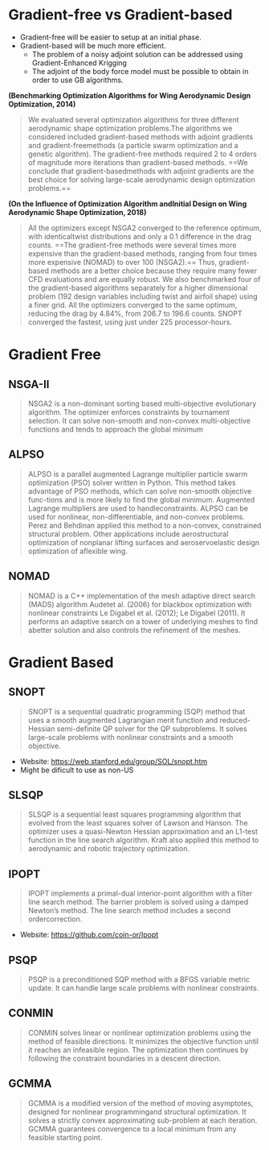# Gradient-free vs Gradient-based
- Gradient-free will be easier to setup at an initial phase.
- Gradient-based will be much more efficient.
	- The problem of a noisy adjoint solution can be addressed using Gradient-Enhanced Krigging
	- The adjoint of the body force model must be possible to obtain in order to use GB algorithms.


**(Benchmarking Optimization Algorithms for Wing Aerodynamic Design Optimization, 2014)**
> We evaluated several optimization algorithms for three different aerodynamic shape optimization problems.The algorithms we considered included gradient-based methods with adjoint gradients and gradient-freemethods (a particle swarm optimization and a genetic algorithm). The gradient-free methods required 2 to 4 orders of magnitude more iterations than gradient-based methods. ==We conclude that gradient-basedmethods with adjoint gradients are the best choice for solving large-scale aerodynamic design optimization problems.==

**(On the Influence of Optimization Algorithm andInitial Design on Wing Aerodynamic Shape Optimization, 2018)**
> All the optimizers except NSGA2 converged to the reference optimum, with identicaltwist distributions and only a 0.1 difference in the drag counts. ==The gradient-free methods were several  times  more  expensive  than  the  gradient-based  methods,  ranging  from  four  times  more expensive  (NOMAD)  to  over  100  (NSGA2).== Thus,  gradient-based  methods  are  a  better  choice because they require many fewer CFD evaluations and are equally robust. We also benchmarked four of the gradient-based algorithms separately for a higher dimensional problem (192 design variables including twist and airfoil shape) using a finer grid. All the optimizers converged to the same optimum, reducing the drag by 4.84%, from 206.7 to 196.6 counts.  SNOPT converged the fastest, using just under 225 processor-hours.

# Gradient Free
## NSGA-II
> NSGA2 is a non-dominant sorting based multi-objective evolutionary algorithm. The optimizer enforces constraints by tournament selection. It can solve non-smooth and non-convex multi-objective functions and tends to approach the global minimum

## ALPSO
> ALPSO is a parallel augmented Lagrange multiplier particle swarm optimization (PSO) solver written in Python. This method takes advantage of PSO methods, which can solve non-smooth objective func-tions and is more likely to find the global minimum. Augmented Lagrange multipliers are used to handleconstraints. ALPSO can be used for nonlinear, non-differentiable, and non-convex problems. Perez and Behdinan applied this method to a non-convex, constrained structural problem. Other applications include aerostructural optimization of nonplanar lifting surfaces and aeroservoelastic design optimization of aflexible wing.

## NOMAD
> NOMAD is a C++ implementation of the mesh adaptive direct search (MADS) algorithm Audetet al. (2006) for blackbox optimization with nonlinear constraints Le Digabel et al. (2012); Le Digabel (2011).  It performs an adaptive search on a tower of underlying meshes to find abetter solution and also controls the refinement of the meshes.

# Gradient Based

## SNOPT
> SNOPT is a sequential quadratic programming (SQP) method that uses a smooth augmented Lagrangian merit function and reduced-Hessian semi-definite QP solver for the QP subproblems. It solves large-scale problems with nonlinear constraints and a smooth objective.

- Website: https://web.stanford.edu/group/SOL/snopt.htm
- Might be dificult to use as non-US

## SLSQP
> SLSQP is a sequential least squares programming algorithm that evolved from the least squares solver of Lawson and Hanson. The optimizer uses a quasi-Newton Hessian approximation and an L1-test function in the line search algorithm. Kraft also applied this method to aerodynamic and robotic trajectory optimization.

## IPOPT
> IPOPT implements a primal-dual interior-point algorithm with a filter line search method. The barrier problem is solved using a damped Newton’s method. The line search method includes a second ordercorrection.

- Website: https://github.com/coin-or/Ipopt


## PSQP 
> PSQP is a preconditioned SQP method with a BFGS variable metric update. It can handle large scale problems with nonlinear constraints.

## CONMIN 
> CONMIN solves linear or nonlinear optimization problems using the method of feasible directions. It minimizes the objective function until it reaches an infeasible region. The optimization then continues by following the constraint boundaries in a descent direction.

## GCMMA 
> GCMMA is a modified version of the method of moving asymptotes, designed for nonlinear programmingand structural optimization. It solves a strictly convex approximating sub-problem at each iteration. GCMMA guarantees convergence to a local minimum from any feasible starting point.

